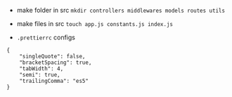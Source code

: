 - make folder in src
```mkdir controllers middlewares models routes utils```
- make files in src
```touch app.js constants.js index.js```

- ```.prettierrc``` configs 
```
{
	"singleQuote": false,
	"bracketSpacing": true,
	"tabWidth": 4,
	"semi": true,
	"trailingComma": "es5"
}
```